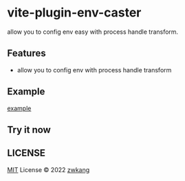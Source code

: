 # vite-plugin-env-caster

allow you to config env easy with process handle transform.

## Features

- allow you to config env with process handle transform

## Example

[example](./examples/main/vite.config.ts)

## Try it now

## LICENSE

[MIT](./LICENSE) License © 2022 [zwkang](https://github.com/zwkang)

